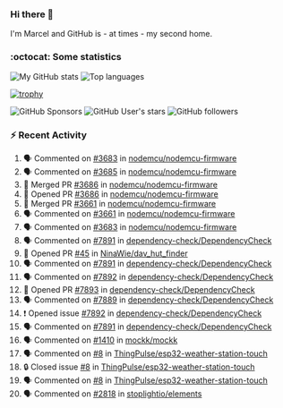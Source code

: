 ### Hi there 👋

I'm Marcel and GitHub is - at times - my second home.

<!--
**marcelstoer/marcelstoer** is a ✨ _special_ ✨ repository because its `README.md` (this file) appears on your GitHub profile.

Here are some ideas to get you started:

- 🔭 I’m currently working on ...
- 🌱 I’m currently learning ...
- 👯 I’m looking to collaborate on ...
- 🤔 I’m looking for help with ...
- 💬 Ask me about ...
- 📫 How to reach me: ...
- 😄 Pronouns: ...
- ⚡ Fun fact: ...
-->

### :octocat: Some statistics

<!-- https://github.com/anuraghazra/github-readme-stats -->

![My GitHub stats](https://github-readme-stats.vercel.app/api?username=marcelstoer&count_private=true&show_icons=true&hide_title=true)
![Top languages](https://github-readme-stats.vercel.app/api/top-langs/?username=marcelstoer&layout=compact&count_private=true&show_icons=true&hide_title=true&langs_count=10)

[![trophy](https://github-profile-trophy.vercel.app/?username=marcelstoer)](https://github.com/marcelstoer)

![GitHub Sponsors](https://img.shields.io/github/sponsors/marcelstoer?style=social)
![GitHub User's stars](https://img.shields.io/github/stars/marcelstoer?style=social)
![GitHub followers](https://img.shields.io/github/followers/marcelstoer?style=social)

### :zap: Recent Activity

<!--START_SECTION:activity-->
1. 🗣 Commented on [#3683](https://github.com/nodemcu/nodemcu-firmware/pull/3683#issuecomment-3234770145) in [nodemcu/nodemcu-firmware](https://github.com/nodemcu/nodemcu-firmware)
2. 🗣 Commented on [#3685](https://github.com/nodemcu/nodemcu-firmware/pull/3685#issuecomment-3234628392) in [nodemcu/nodemcu-firmware](https://github.com/nodemcu/nodemcu-firmware)
3. 🎉 Merged PR [#3686](https://github.com/nodemcu/nodemcu-firmware/pull/3686) in [nodemcu/nodemcu-firmware](https://github.com/nodemcu/nodemcu-firmware)
4. 💪 Opened PR [#3686](https://github.com/nodemcu/nodemcu-firmware/pull/3686) in [nodemcu/nodemcu-firmware](https://github.com/nodemcu/nodemcu-firmware)
5. 🎉 Merged PR [#3661](https://github.com/nodemcu/nodemcu-firmware/pull/3661) in [nodemcu/nodemcu-firmware](https://github.com/nodemcu/nodemcu-firmware)
6. 🗣 Commented on [#3661](https://github.com/nodemcu/nodemcu-firmware/pull/3661#issuecomment-3234249967) in [nodemcu/nodemcu-firmware](https://github.com/nodemcu/nodemcu-firmware)
7. 🗣 Commented on [#3683](https://github.com/nodemcu/nodemcu-firmware/pull/3683#issuecomment-3234246244) in [nodemcu/nodemcu-firmware](https://github.com/nodemcu/nodemcu-firmware)
8. 🗣 Commented on [#7891](https://github.com/dependency-check/DependencyCheck/issues/7891#issuecomment-3233949294) in [dependency-check/DependencyCheck](https://github.com/dependency-check/DependencyCheck)
9. 💪 Opened PR [#45](https://github.com/NinaWie/dav_hut_finder/pull/45) in [NinaWie/dav_hut_finder](https://github.com/NinaWie/dav_hut_finder)
10. 🗣 Commented on [#7891](https://github.com/dependency-check/DependencyCheck/issues/7891#issuecomment-3228097178) in [dependency-check/DependencyCheck](https://github.com/dependency-check/DependencyCheck)
11. 🗣 Commented on [#7892](https://github.com/dependency-check/DependencyCheck/issues/7892#issuecomment-3228067940) in [dependency-check/DependencyCheck](https://github.com/dependency-check/DependencyCheck)
12. 💪 Opened PR [#7893](https://github.com/dependency-check/DependencyCheck/pull/7893) in [dependency-check/DependencyCheck](https://github.com/dependency-check/DependencyCheck)
13. 🗣 Commented on [#7889](https://github.com/dependency-check/DependencyCheck/issues/7889#issuecomment-3227924974) in [dependency-check/DependencyCheck](https://github.com/dependency-check/DependencyCheck)
14. ❗ Opened issue [#7892](https://github.com/dependency-check/DependencyCheck/issues/7892) in [dependency-check/DependencyCheck](https://github.com/dependency-check/DependencyCheck)
15. 🗣 Commented on [#7891](https://github.com/dependency-check/DependencyCheck/issues/7891#issuecomment-3227848478) in [dependency-check/DependencyCheck](https://github.com/dependency-check/DependencyCheck)
16. 🗣 Commented on [#1410](https://github.com/mockk/mockk/issues/1410#issuecomment-3193898997) in [mockk/mockk](https://github.com/mockk/mockk)
17. 🗣 Commented on [#8](https://github.com/ThingPulse/esp32-weather-station-touch/issues/8#issuecomment-3160529498) in [ThingPulse/esp32-weather-station-touch](https://github.com/ThingPulse/esp32-weather-station-touch)
18. 🔒 Closed issue [#8](https://github.com/ThingPulse/esp32-weather-station-touch/issues/8) in [ThingPulse/esp32-weather-station-touch](https://github.com/ThingPulse/esp32-weather-station-touch)
19. 🗣 Commented on [#8](https://github.com/ThingPulse/esp32-weather-station-touch/issues/8#issuecomment-3160316692) in [ThingPulse/esp32-weather-station-touch](https://github.com/ThingPulse/esp32-weather-station-touch)
20. 🗣 Commented on [#2818](https://github.com/stoplightio/elements/pull/2818#issuecomment-3157870146) in [stoplightio/elements](https://github.com/stoplightio/elements)
<!--END_SECTION:activity-->

